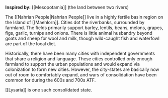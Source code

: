 **Inspired by:** [[Mesopotamia]] (the land between two rivers)

The [[Nahrian People|Nahrian People]] live in a highly fertile basin region on the Island of [[Maehlorn]]. Cities dot the riverbanks, surrounded by farmland. The fields primarily support barley, lentils, beans, melons, grapes, figs, garlic, turnips and onions. There is little animal husbandry beyond goats and sheep for wool and milk, though wild-caught fish and waterfowl are part of the local diet.

Historically, there have been many cities with independent governments that share a religion and language. These cities controlled only enough farmland to support the urban populations and would expand via colonization to form new cities. However, the city-states are basically now out of room to comfortably expand, and wars of consolidation have been common for during the 600s and 700s ATF. 

[[Lysaria]] is one such consolidated state. 